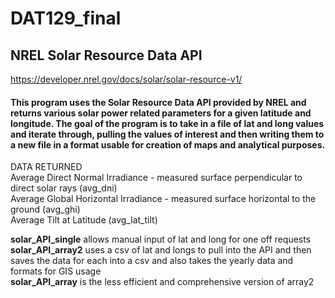 # DAT129_final
## NREL Solar Resource Data API
https://developer.nrel.gov/docs/solar/solar-resource-v1/

#### This program uses the Solar Resource Data API provided by NREL and returns various solar power related parameters for a given latitude and longitude. The goal of the program is to take in a file of lat and long values and iterate through, pulling the values of interest and then writing them to a new file in a format usable for creation of maps and analytical purposes.

DATA RETURNED  
Average Direct Normal Irradiance - measured surface perpendicular to direct solar rays (avg_dni)  
Average Global Horizontal Irradiance - measured surface horizontal to the ground (avg_ghi)  
Average Tilt at Latitude (avg_lat_tilt)


**solar_API_single** allows manual input of lat and long for one off requests  
**solar_API_array2** uses a csv of lat and longs to pull into the API and then saves the data for each into a csv and also takes the yearly data and formats for GIS usage  
**solar_API_array** is the less efficient and comprehensive version of array2
